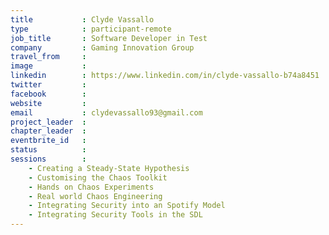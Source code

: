 ```yaml
---
title           : Clyde Vassallo
type            : participant-remote
job_title       : Software Developer in Test
company         : Gaming Innovation Group
travel_from     :
image           :
linkedin        : https://www.linkedin.com/in/clyde-vassallo-b74a8451
twitter         :
facebook        :
website         : 
email           : clydevassallo93@gmail.com
project_leader  : 
chapter_leader  : 
eventbrite_id   :
status          : 
sessions        :
    - Creating a Steady-State Hypothesis
    - Customising the Chaos Toolkit
    - Hands on Chaos Experiments
    - Real world Chaos Engineering
    - Integrating Security into an Spotify Model
    - Integrating Security Tools in the SDL
---
```


